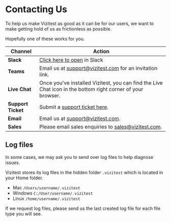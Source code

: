 # Contacting Us

To help us make Vizitest as good as it can be for our users, we want to make getting hold of us as frictionless as possible.

Hopefully one of these works for you.

| **Channel**       | **Action**                                                                                                      |
|---------------|-------------------------------------------------------------------------------------------------------------|
| **Slack**         | [Click here to open](https://vizitest.slack.com) in Slack                                                   |
| **Teams**         | Email us at [support@vizitest.com](mailto:support@vizitest.com) for an invitation link.                     |
| **Live Chat**     | Once you've installed Vizitest, you can find the Live Chat icon in the bottom right corner of your browser. |
| **Support Ticket** | Submit a [support ticket here](https://vizitest.com/support).                                               |      
| **Email**         | Email us at [support@vizitest.com](mailto:support@vizitest.com?subject=Vizitest+support+inquiry).           |  
| **Sales**    | Please email sales enquiries to [sales@vizitest.com](mailto:sales@vizitest.com).                            |  

## Log files
In some cases, we may ask you to send over log files to help diagnose issues.

Vizitest stores its log files in the hidden folder ```.vizitest``` which is located in your Home folder.

- Mac ```/Users/username/.vizitest```
- Windows ```C:/User/username/.vizitest```
- Linux ```/home/username/.vizitest```

If we request log files, please send us the last created log file for each file type you will see.
